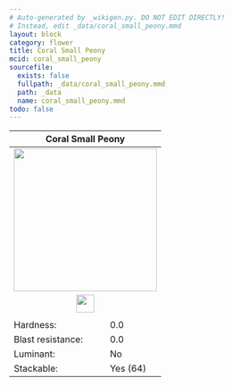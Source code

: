 ```yaml
---
# Auto-generated by _wikigen.py. DO NOT EDIT DIRECTLY!
# Instead, edit _data/coral_small_peony.mmd
layout: block
category: flower
title: Coral Small Peony
mcid: coral_small_peony
sourcefile:
  exists: false
  fullpath: _data/coral_small_peony.mmd
  path: _data
  name: coral_small_peony.mmd
todo: false
---
```


<table class="block-info"><thead><tr>
<th colspan=2>Coral Small Peony</th>
</tr></thead><tbody>
<tr><td colspan=2 class="cell-image-big" style="text-align:center"><img onerror="this.src={{ "/img/missing_lg.png" | relative_url | jsonify | escape }}" src="/allotment/img/textures/allotment/coral_small_peony.png" width="256" height="256" alt="" class="preview-icon"></td></tr>
<tr><td colspan=2 class="cell-image-small" style="text-align:center"><img onerror="this.src={{ "/img/missing.png" | relative_url | jsonify | escape }}" src="/allotment/img/inventory_textures/allotment/coral_small_peony.png" width="32" height="32" alt="" class="inventory-icon"></td></tr>
<tr><td colspan=2 style="text-align:center"><span class="tool-info tool-none tool-level-0" title="Does not require or break faster with any tool"></span></td></tr>
<tr><td>Hardness:</td><td>0.0</td></tr>
<tr><td>Blast resistance:</td><td>0.0</td></tr>
<tr><td>Luminant:</td><td>No</td></tr>
<tr><td>Stackable:</td><td>Yes (64)</td></tr>
</tbody></table>

